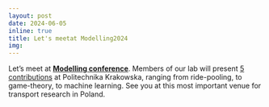 ```yaml
---
layout: post
date: 2024-06-05
inline: true
title: Let's meetat Modelling2024
img: 
---
```


Let’s meet at [**Modelling conference**](https://modelling.pk.edu.pl/). Members of our lab will present [5 contributions](https://github.com/RafalKucharskiPK/rafalkucharskipk.github.io/blob/master/assets/pdf/modelling.pdf) at Politechnika Krakowska, ranging from ride-pooling, to game-theory, to machine learning. See you at this most important venue for transport research in Poland.
